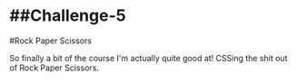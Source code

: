 ##Challenge-5
===========

#Rock Paper Scissors

So finally a bit of the course I'm actually quite good at! CSSing the shit out of Rock Paper Scissors. 
